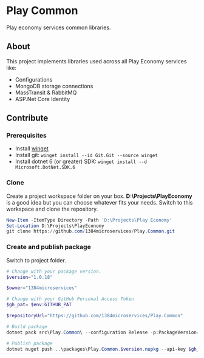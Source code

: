 # Play Common
Play economy services common libraries.

## About
This project implements libraries used across all Play Economy services like:
* Configurations
* MongoDB storage connections
* MassTransit & RabbitMQ
* ASP.Net Core Identity

## Contribute
### Prerequisites
* Install [winget](https://learn.microsoft.com/en-us/windows/package-manager/winget/)
* Install git: `winget install --id Git.Git --source winget`
* Install dotnet 6 (or greater) SDK: `winget install --d Microsoft.DotNet.SDK.6`

### Clone
Create a project workspace folder on your box. **D:\Projects\PlayEconomy** is a good idea but you can choose whatever fits your needs. Switch to this workspace and clone the repository.
```powershell
New-Item -ItemType Directory -Path 'D:\Projects\Play Economy'
Set-Location D:\Projects\PlayEconomy
git clone https://github.com/1384microservices/Play.Common.git
```

### Create and publish package
Switch to project folder.
``` powershell
# Change with your package version.
$version="1.0.18"

$owner="1384microservices"

# Change with your GitHub Personal Access Token
$gh_pat= $env:GITHUB_PAT

$repositoryUrl="https://github.com/1384microservices/Play.Common"

# Build package
dotnet pack src\Play.Common\ --configuration Release -p:PackageVersion=$version -p:RepositoryUrl=$repositoryUrl -o ..\packages\

# Publish package
dotnet nuget push ..\packages\Play.Common.$version.nupkg --api-key $gh_pat --source "github"
```